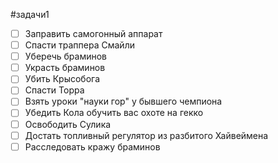 #задачи1

- [ ] Заправить самогонный аппарат
- [ ] Спасти траппера Смайли
- [ ] Уберечь браминов
- [ ] Украсть браминов
- [ ] Убить Крысобога
- [ ] Спасти Торра
- [ ] Взять уроки "науки гор" у бывшего чемпиона
- [ ] Убедить Кола обучить вас охоте на гекко
- [ ] Освободить Сулика
- [ ] Достать топливный регулятор из разбитого Хайвеймена
- [ ] Расследовать кражу браминов